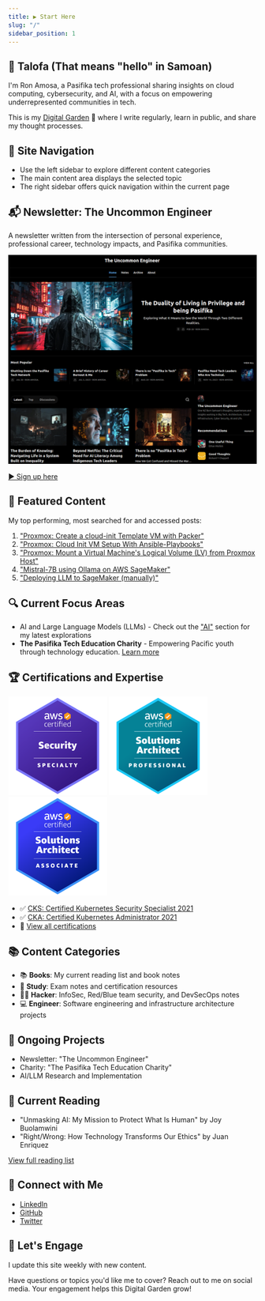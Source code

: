 ```yaml
---
title: ▶ Start Here
slug: "/"
sidebar_position: 1
---
```


## 👋 Talofa (That means "hello" in Samoan)

I'm Ron Amosa, a Pasifika tech professional sharing insights on cloud computing, cybersecurity, and AI, with a focus on empowering underrepresented communities in tech.

This is my [Digital Garden](https://joelhooks.com/digital-garden) 🌱 where I write regularly, learn in public, and share my thought processes.

## 🧭 Site Navigation

- Use the left sidebar to explore different content categories
- The main content area displays the selected topic
- The right sidebar offers quick navigation within the current page

## 📬 Newsletter: The Uncommon Engineer

A newsletter written from the intersection of personal experience, professional career, technology impacts, and Pasifika communities.

![ue newsletter](/img/ue-newsletter-snap.png)


[▶️ Sign up here](https://www.uncommonengineer.com/)

## 🌟 Featured Content

My top performing, most searched for and accessed posts:

1. ["Proxmox: Create a cloud-init Template VM with Packer"](/docs/engineer/LAB/proxmox-packer-vm)
2. ["Proxmox: Cloud Init VM Setup With Ansible-Playbooks"](/docs/engineer/LAB/proxmox-cloudinit)
3. ["Proxmox: Mount a Virtual Machine's Logical Volume (LV) from Proxmox Host"](/docs/engineer/LAB/proxmox-lvm-mount/)
4. ["Mistral-7B using Ollama on AWS SageMaker"](/docs/engineer/AI/Mistral-7B-SageMaker/)
5. ["Deploying LLM to SageMaker (manually)"](/docs/engineer/AI/DeployLLMToSageMaker/)

## 🔍 Current Focus Areas

- AI and Large Language Models (LLMs) - Check out the ["AI"](engineer/AI/DeepLearning.AI) section for my latest explorations
- **The Pasifika Tech Education Charity** - Empowering Pacific youth through technology education. [Learn more](https://www.pasifikateched.net/)

## 🏆 Certifications and Expertise

<img src="/img/certs/aws-certified-security-speciality.png" alt="AWS Certified Security Specialty" width="200" height="200" />

<img src="/img/certs/aws-certified-solutions-architect-professional.png" alt="AWS Certified Solutions Architect Professional" width="200" height="200" />

<img src="/img/certs/aws-certified-solutions-architect-associate.png" alt="AWS Certified Solutions Architect Associate" width="200" height="200" />

- ✅ [CKS: Certified Kubernetes Security Specialist 2021](study/CKS/README.md)
- ✅ [CKA: Certified Kubernetes Administrator 2021](study/CKA/README.md)
- 📜 [View all certifications](https://www.credly.com/users/ronald-amosa)

## 📚 Content Categories

- 📚 **Books**: My current reading list and book notes
- 📗 **Study**: Exam notes and certification resources
- 🏴‍☠️ **Hacker**: InfoSec, Red/Blue team security, and DevSecOps notes
- 💻 **Engineer**: Software engineering and infrastructure architecture projects

## 🚀 Ongoing Projects

- Newsletter: "The Uncommon Engineer"
- Charity: "The Pasifika Tech Education Charity"
- AI/LLM Research and Implementation

## 📖 Current Reading

- "Unmasking AI: My Mission to Protect What Is Human" by Joy Buolamwini
- "Right/Wrong: How Technology Transforms Our Ethics" by Juan Enriquez

[View full reading list](books/reading-list.md)

## 🤝 Connect with Me

- [LinkedIn](https://www.linkedin.com/in/ron-amosa/)
- [GitHub](https://github.com/ronamosa/)
- [Twitter](https://x.com/uncommonengneer)

## 💬 Let's Engage

I update this site weekly with new content.

Have questions or topics you'd like me to cover? Reach out to me on social media. Your engagement helps this Digital Garden grow!
